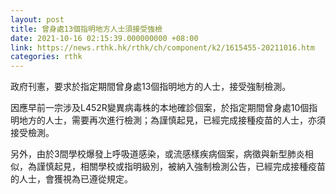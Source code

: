 ```yaml
---
layout: post
title: 曾身處13個指明地方人士須接受強檢
date: 2021-10-16 02:15:39.000000000 +08:00
link: https://news.rthk.hk/rthk/ch/component/k2/1615455-20211016.htm
categories: rthk
---
```


政府刊憲，要求於指定期間曾身處13個指明地方的人士，接受強制檢測。

因應早前一宗涉及L452R變異病毒株的本地確診個案，於指定期間曾身處10個指明地方的人士，需要再次進行檢測；為謹慎起見，已經完成接種疫苗的人士，亦須接受檢測。 
 
另外，由於3間學校爆發上呼吸道感染，或流感樣疾病個案，病徵與新型肺炎相似，為謹慎起見，相關學校或指明級別，被納入強制檢測公告，已經完成接種疫苗的人士，會獲視為已遵從規定。
